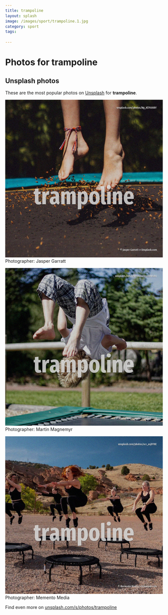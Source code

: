 ```yaml
---
title: trampoline
layout: splash
image: /images/sport/trampoline.1.jpg
category: sport
tags:

---
```

# Photos for trampoline
 
## Unsplash photos
These are the most popular photos on [Unsplash](https://unsplash.com) for **trampoline**.
 
![trampoline](/images/sport/trampoline.1.jpg)
Photographer:  Jasper Garratt
 
![trampoline](/images/sport/trampoline.2.jpg)
Photographer:  Martin Magnemyr
 
![trampoline](/images/sport/trampoline.3.jpg)
Photographer:  Memento Media
 
Find even more on [unsplash.com/s/photos/trampoline](https://unsplash.com/s/photos/trampoline)
 
